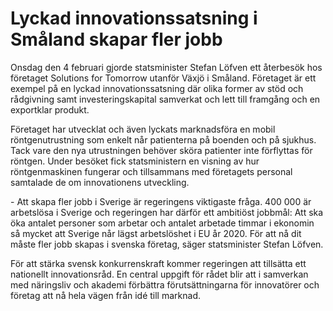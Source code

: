# Lyckad innovationssatsning i Småland skapar fler jobb

Onsdag den 4 februari gjorde statsminister Stefan Löfven ett återbesök hos företaget Solutions for Tomorrow utanför Växjö i Småland. Företaget är ett exempel på en lyckad innovationssatsning där olika former av stöd och rådgivning samt investeringskapital samverkat och lett till framgång och en exportklar produkt.


Företaget har utvecklat och även lyckats marknadsföra en mobil röntgenutrustning som enkelt når patienterna på boenden och på sjukhus. Tack vare den nya utrustningen behöver sköra patienter inte förflyttas för röntgen. Under besöket fick statsministern en visning av hur röntgenmaskinen fungerar och tillsammans med företagets personal samtalade de om innovationens utveckling.

\- Att skapa fler jobb i Sverige är regeringens viktigaste fråga. 400 000 är arbetslösa i Sverige och regeringen har därför ett ambitiöst jobbmål: Att ska öka antalet personer som arbetar och antalet arbetade timmar i ekonomin så mycket att Sverige når lägst arbetslöshet i EU år 2020\. För att nå dit måste fler jobb skapas i svenska företag, säger statsminister Stefan Löfven.

För att stärka svensk konkurrenskraft kommer regeringen att tillsätta ett nationellt innovationsråd. En central uppgift för rådet blir att i samverkan med näringsliv och akademi förbättra förutsättningarna för innovatörer och företag att nå hela vägen från idé till marknad.
